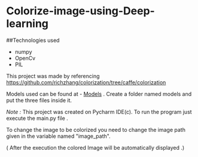 # Colorize-image-using-Deep-learning
##Technologies used 

- numpy
- OpenCv 
- PIL

This project was made by referencing 
https://github.com/richzhang/colorization/tree/caffe/colorization

Models used can be found at -
[Models] .
Create a folder named models and put the three files inside it.

*Note :* This project was created on Pycharm IDE(c).
To run the program just execute the main.py file .

To change the image to be colorized you need to change the image path given in the variable named "image_path".

( After the execution the colored Image will be automatically displayed .)


[Models]:https://drive.google.com/drive/folders/1e2uGqlRGSXfOoiD3-uk5Fi84wtXd0csB?usp=sharing

